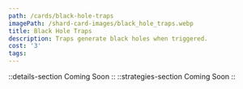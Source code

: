 ```yaml
---
path: /cards/black-hole-traps
imagePath: /shard-card-images/black_hole_traps.webp
title: Black Hole Traps
description: Traps generate black holes when triggered.
cost: '3'
tags:
---
```

::details-section
Coming Soon
::
::strategies-section
Coming Soon
::